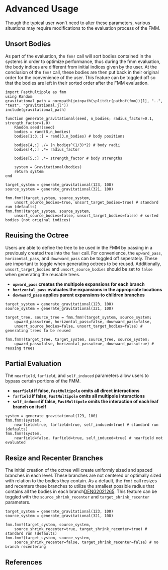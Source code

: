 
# Advanced Usage

Though the typical user won't need to alter these parameters, various situations may require modifications to the evaluation process of the FMM.

## Unsort Bodies

As part of the evaluation, the `fmm!` call will sort bodies contained in the systems in order to optimize performance, thus during the fmm evaluation, the body indices are different from initial indices given by the user. At the conclusion of the `fmm!` call, these bodies are then put back in their original order for the convenience of the user. This feature can be toggled off so that the bodies are left in their sorted order after the FMM evaluation.

```@example advanced
import FastMultipole as fmm
using Random
gravitational_path = normpath(joinpath(splitdir(pathof(fmm))[1], "..", "test", "gravitational.jl"))
include(gravitational_path)

function generate_gravitational(seed, n_bodies; radius_factor=0.1, strength_factor=1.0)
    Random.seed!(seed)
    bodies = rand(8,n_bodies)
    bodies[1:3,:] = rand(3,n_bodies) # body positions

    bodies[4,:] ./= (n_bodies^(1/3)*2) # body radii
    bodies[4,:] .*= radius_factor

    bodies[5,:] .*= strength_factor # body strengths

    system = Gravitational(bodies)
    return system
end

target_system = generate_gravitational(123, 100)
source_system = generate_gravitational(321, 100)

fmm.fmm!(target_system, source_system,
    unsort_source_bodies=true, unsort_target_bodies=true) # standard run (defaults)
fmm.fmm!(target_system, source_system,
    unsort_source_bodies=false, unsort_target_bodies=false) # sorted bodies (not original indices)
```

## Reuising the Octree

Users are able to define the tree to be used in the FMM by passing in a previously created tree into the `fmm!` call. For convenience, the `upward_pass`, `horizontal_pass`, and `downward_pass` can be toggled off seperately. These are important to toggle when generating octrees to be reused. Additionally, `unsort_target_bodies` and `unsort_source_bodies` should be set to `false` when generating the reusable trees.

- **`upward_pass` creates the multipole expansions for each branch**
- **`horizontal_pass` evaluates the expansions in the appropriate locations**
- **`downward_pass` applies parent expansions to children branches**

```@example advanced
target_system = generate_gravitational(123, 100)
source_system = generate_gravitational(321, 100)

target_tree, source_tree = fmm.fmm!(target_system, source_system;
    upward_pass=true, horizontal_pass=false, downward_pass=false,
    unsort_source_bodies=false, unsort_target_bodies=false) # generating trees to be reused

fmm.fmm!(target_tree, target_system, source_tree, source_system; 
    upward_pass=false, horizontal_pass=true, downward_pass=true) # reusing trees
```

## Partial Evaluation

The `nearfield`, `farfield`, and `self_induced` parameters allow users to bypass certain portions of the FMM.

- **`nearfield` if false, `FastMultipole` omits all direct interactions**
- **`farfield` if false, `FastMultipole` omits all multipole interactions**
- **`self_induced` if false, `FastMultipole` omits the interaction of each leaf branch on itself**

```@example advanced
system = generate_gravitational(123, 100)
fmm.fmm!(system, 
    nearfield=true, farfield=true, self_induced=true) # standard run (defaults)
fmm.fmm!(system, 
    nearfield=false, farfield=true, self_induced=true) # nearfield not evaluated
```

## Resize and Recenter Branches

The initial creation of the octree will create uniformly sized and spaced branches in each level. These branches are not centered or optimally sized with relation to the bodies they contain. As a default, the `fmm!` call resizes and recenters these branches to utilize the smallest possible radius that contains all the bodies in each branch[DENG2021265](@cite). This feature can be toggled with the `source_shrink_recenter` and `target_shrink_recenter` parameters.

```@example advanced
target_system = generate_gravitational(123, 100)
source_system = generate_gravitational(321, 100)

fmm.fmm!(target_system, source_system,
    source_shrink_recenter=true, target_shrink_recenter=true) # standard run (defaults)
fmm.fmm!(target_system, source_system,
    source_shrink_recenter=false, target_shrink_recenter=false) # no branch recentering
```

## References

```@bibliography
```